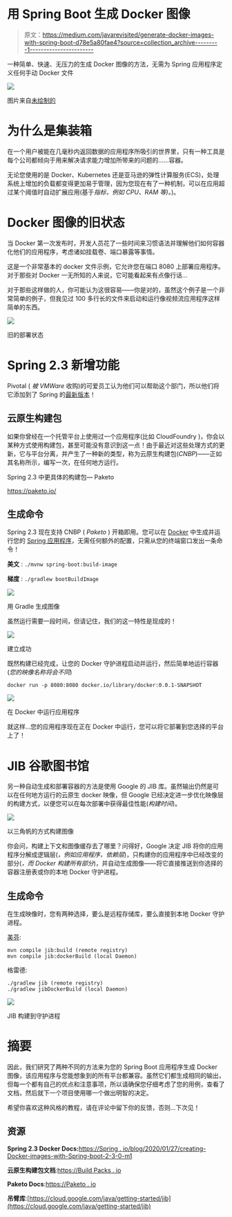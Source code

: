 # 用 Spring Boot 生成 Docker 图像

> 原文：<https://medium.com/javarevisited/generate-docker-images-with-spring-boot-d78e5a80fae4?source=collection_archive---------1----------------------->

一种简单、快速、无压力的生成 Docker 图像的方法，无需为 Spring 应用程序定义任何手动 Docker 文件

![](img/446162be2b9d48c441e202c26e07398d.png)

图片来自[未绘制的](http://undraw.co)

# 为什么是集装箱

在一个用户被能在几毫秒内返回数据的应用程序所吸引的世界里，只有一种工具是每个公司都倾向于用来解决请求能力增加所带来的问题的……容器。

无论您使用的是 Docker、Kubernetes 还是亚马逊的弹性计算服务(ECS)，处理系统上增加的负载都变得更加易于管理，因为您现在有了一种机制，可以在应用超过某个阈值时自动扩展应用(基于*指标，例如 CPU、RAM 等)。*)。

# Docker 图像的旧状态

当 Docker 第一次发布时，开发人员花了一些时间来习惯语法并理解他们如何容器化他们的应用程序，考虑诸如挂载卷、端口暴露等事情。

这是一个非常基本的 docker 文件示例，它允许您在端口 8080 上部署应用程序。对于那些对 Docker 一无所知的人来说，它可能看起来有点像行话…

对于那些这样做的人，你可能认为这很容易——你是对的，虽然这个例子是一个非常简单的例子，但我见过 100 多行长的文件来启动和运行像视频流应用程序这样简单的东西。

![](img/23078e2555be26a8c88c2d2b3db5f77c.png)

旧的部署状态

# Spring 2.3 新增功能

Pivotal ( *被 VMWare* 收购)的可爱员工认为他们可以帮助这个部门，所以他们将它添加到了 Spring 的[最新版本](https://spring.io/blog/2020/01/27/creating-docker-images-with-spring-boot-2-3-0-m1)！

## 云原生构建包

如果你曾经在一个托管平台上使用过一个应用程序(比如 CloudFoundry )，你会以某种方式使用构建包，甚至可能没有意识到这一点！由于最近对这些处理方式的更新，它与平台分离，并产生了一种新的类型，称为云原生构建包(*CNBP*)——正如其名称所示，编写一次，在任何地方运行。

  

Spring 2.3 中更具体的构建包— Paketo

<https://paketo.io/>  

## 生成命令

Spring 2.3 现在支持 CNBP ( *Paketo* ) 开箱即用。您可以在 [Docker](/@javinpaul/10-free-courses-to-learn-docker-and-devops-for-frontend-developers-691ac7652cee) 中生成并运行您的 [Spring 应用程序](https://www.java67.com/2018/06/5-best-courses-to-learn-spring-boot-in.html)，无需任何额外的配置，只需从您的终端窗口发出一条命令！

**美文** : `./mvnw spring-boot:build-image`

**梯度** : `./gradlew bootBuildImage`

![](img/01c398130193e9955ffba84e63b2b7c7.png)

用 Gradle 生成图像

虽然运行需要一段时间，但请记住，我们的这一特性是现成的！

![](img/a95939966d5ffafc289667b0077eb00f.png)

建立成功

既然构建已经完成，让您的 Docker 守护进程启动并运行，然后简单地运行容器(*您的映像名称将会不同*)

`docker run -p 8080:8080 docker.io/library/docker:0.0.1-SNAPSHOT`

![](img/2340137e56818f73212f5b2737a72b06.png)

在 Docker 中运行应用程序

就这样…您的应用程序现在正在 Docker 中运行，您可以将它部署到您选择的平台上了！

# JIB 谷歌图书馆

另一种自动生成和部署容器的方法是使用 Google 的 JIB 库。虽然输出仍然是可以在任何地方运行的云原生 docker 映像，但 Google 已经决定进一步优化映像层的构建方式，以便您可以在每次部署中获得最佳性能(*构建时间*)。

![](img/20478fac01f108304117cfb47b4b85be.png)

以三角帆的方式构建图像

你会问，构建上下文和图像缓存去了哪里？问得好，Google 决定 JIB 将你的应用程序分解成逻辑层(*，例如应用程序，依赖层*)，只构建你的应用程序中已经改变的部分(*，而 Docker 构建所有部分*)，并自动生成图像——将它直接推送到你选择的容器注册表或你的本地 Docker 守护进程。

## 生成命令

在生成映像时，您有两种选择，要么是远程存储库，要么直接到本地 Docker 守护进程。

[美芬](https://github.com/GoogleContainerTools/jib/blob/master/jib-maven-plugin):

```
mvn compile jib:build (remote registry)
mvn compile jib:dockerBuild (local Daemon)
```

格雷德:

```
./gradlew jib (remote registry)
./gradlew jibDockerBuild (local Daemon)
```

![](img/410aadbf19e853958219e98ca103a554.png)

JIB 构建到守护进程

# 摘要

因此，我们研究了两种不同的方法来为您的 Spring Boot 应用程序生成 Docker 图像，该应用程序与您能想象到的所有平台都兼容。虽然它们都生成相同的输出，但每一个都有自己的优点和注意事项，所以请确保您仔细考虑了您的用例，查看了文档，然后就下一个项目使用哪一个做出明智的决定。

希望你喜欢这种风格的教程，请在评论中留下你的反馈，否则…下次见！

## 资源

**Spring 2.3 Docker Docs:**[https://Spring . io/blog/2020/01/27/creating-Docker-images-with-Spring-boot-2-3-0-m1](https://spring.io/blog/2020/01/27/creating-docker-images-with-spring-boot-2-3-0-m1)

**云原生构建包文档**:[https://Build Packs . io](https://buildpacks.io)

**Paketo Docs**:[https://Paketo . io](https://paketo.io)

**吊臂库**:[https://cloud.google.com/java/getting-started/jib](https://cloud.google.com/java/getting-started/jib)